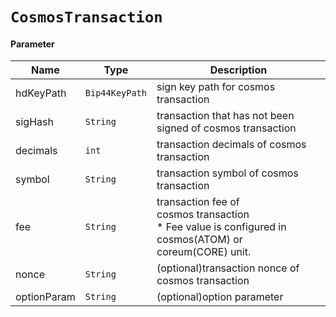 # `CosmosTransaction`

#### Parameter

| Name        | Type             | Description                                                                                                   |
| ----------- | ---------------- | ------------------------------------------------------------------------------------------------------------- |
| hdKeyPath   | `Bip44KeyPath` | sign key path for cosmos transaction                                                                          |
| sigHash     | `String`       | transaction that has not been signed of cosmos transaction                                                  |
| decimals    | `int`          | transaction decimals of cosmos transaction                                                                    |
| symbol      | `String`       | transaction symbol of cosmos transaction                                                                      |
| fee         | `String`       | transaction fee of cosmos transaction<br />* Fee value is configured in cosmos(ATOM) or coreum(CORE) unit. |
| nonce       | `String`       | (optional)transaction nonce of cosmos transaction                                                            |
| optionParam | `String`       | (optional)option parameter                                                                                    |
